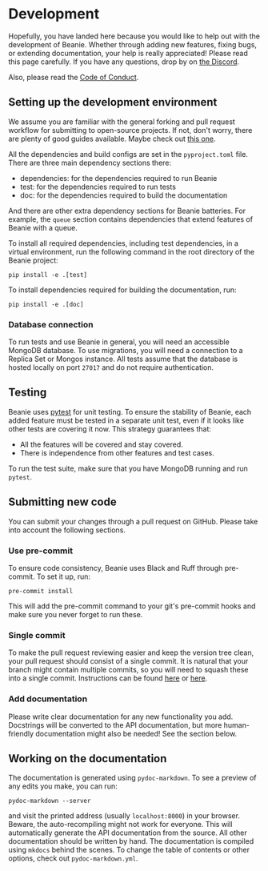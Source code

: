 # Development

Hopefully, you have landed here because you would like to help out with the development of Beanie. Whether through adding new features, fixing bugs, or extending documentation, your help is really appreciated! Please read this page carefully. If you have any questions, drop by on [the Discord](https://discord.com/invite/ZTTnM7rMaz).

Also, please read the [Code of Conduct](code-of-conduct.md).

## Setting up the development environment

We assume you are familiar with the general forking and pull request workflow for submitting to open-source projects. If not, don't worry, there are plenty of good guides available. Maybe check out [this one](https://www.atlassian.com/git/tutorials/comparing-workflows/forking-workflow).

All the dependencies and build configs are set in the `pyproject.toml` file. There are three main dependency sections there:

- dependencies: for the dependencies required to run Beanie
- test: for the dependencies required to run tests
- doc: for the dependencies required to build the documentation

And there are other extra dependency sections for Beanie batteries. For example, the `queue` section contains dependencies that extend features of Beanie with a queue.

To install all required dependencies, including test dependencies, in a virtual environment, run the following command in the root directory of the Beanie project:

```shell
pip install -e .[test]
```

To install dependencies required for building the documentation, run:

```shell
pip install -e .[doc]
```

### Database connection

To run tests and use Beanie in general, you will need an accessible MongoDB database. To use migrations, you will need a connection to a Replica Set or Mongos instance. All tests assume that the database is hosted locally on port `27017` and do not require authentication.

## Testing

Beanie uses [pytest](https://docs.pytest.org) for unit testing. To ensure the stability of Beanie, each added feature must be tested in a separate unit test, even if it looks like other tests are covering it now. This strategy guarantees that:

- All the features will be covered and stay covered.
- There is independence from other features and test cases.

To run the test suite, make sure that you have MongoDB running and run `pytest`.

## Submitting new code

You can submit your changes through a pull request on GitHub. Please take into account the following sections.

### Use pre-commit

To ensure code consistency, Beanie uses Black and Ruff through pre-commit. To set it up, run:

```shell
pre-commit install
```

This will add the pre-commit command to your git's pre-commit hooks and make sure you never forget to run these.

### Single commit

To make the pull request reviewing easier and keep the version tree clean, your pull request should consist of a single commit. It is natural that your branch might contain multiple commits, so you will need to squash these into a single commit. Instructions can be found [here](https://www.internalpointers.com/post/squash-commits-into-one-git) or [here](https://medium.com/@slamflipstrom/a-beginners-guide-to-squashing-commits-with-git-rebase-8185cf6e62ec).

### Add documentation

Please write clear documentation for any new functionality you add. Docstrings will be converted to the API documentation, but more human-friendly documentation might also be needed! See the section below.

## Working on the documentation

The documentation is generated using `pydoc-markdown`. To see a preview of any edits you make, you can run:

```shell
pydoc-markdown --server
```

and visit the printed address (usually `localhost:8000`) in your browser. Beware, the auto-recompiling might not work for everyone.
This will automatically generate the API documentation from the source. All other documentation should be written by hand. The documentation is compiled using `mkdocs` behind the scenes. To change the table of contents or other options, check out `pydoc-markdown.yml`.